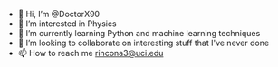 - 👋 Hi, I’m @DoctorX90
- 👀 I’m interested in Physics
- 🌱 I’m currently learning Python and machine learning techniques
- 💞️ I’m looking to collaborate on interesting stuff that I've never done
- 📫 How to reach me rincona3@uci.edu

<!---
DoctorX90/DoctorX90 is a ✨ special ✨ repository because its `README.md` (this file) appears on your GitHub profile.
You can click the Preview link to take a look at your changes.
--->
